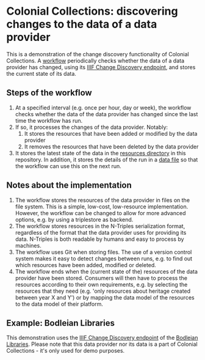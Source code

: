 # Colonial Collections: discovering changes to the data of a data provider

This is a demonstration of the change discovery functionality of Colonial Collections. A [workflow](.github/workflows/create-graph.yaml) periodically checks whether the data of a data provider has changed, using its [IIIF Change Discovery endpoint](https://iiif.io/api/discovery/1.0/), and stores the current state of its data.

## Steps of the workflow

1. At a specified interval (e.g. once per hour, day or week), the workflow checks whether the data of the data provider has changed since the last time the workflow has run.
1. If so, it processes the changes of the data provider. Notably:
    1. It stores the resources that have been added or modified by the data provider
    1. It removes the resources that have been deleted by the data provider
1. It stores the latest state of the data in the [resources directory](./resources/) in this repository. In addition, it stores the details of the run in a [data file](./data/) so that the workflow can use this on the next run.

## Notes about the implementation

1. The workflow stores the resources of the data provider in files on the file system. This is a simple, low-cost, low-resource implementation. However, the workflow can be changed to allow for more advanced options, e.g. by using a triplestore as backend.
1. The workflow stores resources in the N-Triples serialization format, regardless of the format that the data provider uses for providing its data. N-Triples is both readable by humans and easy to process by machines.
1. The workflow uses Git when storing files. The use of a version control system makes it easy to detect changes between runs, e.g. to find out which resources have been added, modified or deleted.
1. The workflow ends when the (current state of the) resources of the data provider have been stored. Consumers will then have to process the resources according to their own requirements, e.g. by selecting the resources that they need (e.g. 'only resources about heritage created between year X and Y') or by mapping the data model of the resources to the data model of their platform.

## Example: Bodleian Libraries

This demonstration uses the [IIIF Change Discovery endpoint](https://iiif.bodleian.ox.ac.uk/iiif/activity/all-changes) of the [Bodleian Libraries](https://digital.bodleian.ox.ac.uk/). Please note that this data provider nor its data is a part of Colonial Collections - it's only used for demo purposes.
